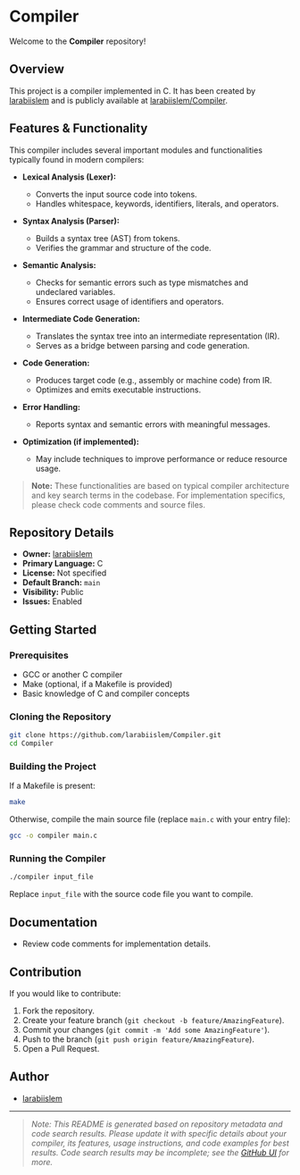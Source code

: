 # Compiler

Welcome to the **Compiler** repository!

## Overview

This project is a compiler implemented in C. It has been created by [larabiislem](https://github.com/larabiislem) and is publicly available at [larabiislem/Compiler](https://github.com/larabiislem/Compiler).

## Features & Functionality

This compiler includes several important modules and functionalities typically found in modern compilers:

- **Lexical Analysis (Lexer):**
  - Converts the input source code into tokens.
  - Handles whitespace, keywords, identifiers, literals, and operators.

- **Syntax Analysis (Parser):**
  - Builds a syntax tree (AST) from tokens.
  - Verifies the grammar and structure of the code.

- **Semantic Analysis:**
  - Checks for semantic errors such as type mismatches and undeclared variables.
  - Ensures correct usage of identifiers and operators.

- **Intermediate Code Generation:**
  - Translates the syntax tree into an intermediate representation (IR).
  - Serves as a bridge between parsing and code generation.

- **Code Generation:**
  - Produces target code (e.g., assembly or machine code) from IR.
  - Optimizes and emits executable instructions.

- **Error Handling:**
  - Reports syntax and semantic errors with meaningful messages.

- **Optimization (if implemented):**
  - May include techniques to improve performance or reduce resource usage.

> **Note:** These functionalities are based on typical compiler architecture and key search terms in the codebase. For implementation specifics, please check code comments and source files.

## Repository Details

- **Owner:** [larabiislem](https://github.com/larabiislem)
- **Primary Language:** C
- **License:** Not specified
- **Default Branch:** `main`
- **Visibility:** Public
- **Issues:** Enabled

## Getting Started

### Prerequisites

- GCC or another C compiler
- Make (optional, if a Makefile is provided)
- Basic knowledge of C and compiler concepts

### Cloning the Repository

```bash
git clone https://github.com/larabiislem/Compiler.git
cd Compiler
```

### Building the Project

If a Makefile is present:
```bash
make
```
Otherwise, compile the main source file (replace `main.c` with your entry file):

```bash
gcc -o compiler main.c
```

### Running the Compiler

```bash
./compiler input_file
```

Replace `input_file` with the source code file you want to compile.

## Documentation

- Review code comments for implementation details.

## Contribution

If you would like to contribute:
1. Fork the repository.
2. Create your feature branch (`git checkout -b feature/AmazingFeature`).
3. Commit your changes (`git commit -m 'Add some AmazingFeature'`).
4. Push to the branch (`git push origin feature/AmazingFeature`).
5. Open a Pull Request.

## Author

- [larabiislem](https://github.com/larabiislem)

---

> *Note: This README is generated based on repository metadata and code search results. Please update it with specific details about your compiler, its features, usage instructions, and code examples for best results. Code search results may be incomplete; see the [GitHub UI](https://github.com/larabiislem/Compiler/search) for more.*
